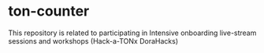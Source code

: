 # ton-counter

This repository is related to participating in Intensive onboarding live-stream sessions and workshops (Hack-a-TONx DoraHacks)
